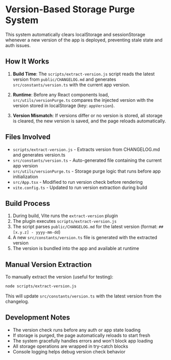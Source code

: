 
# Version-Based Storage Purge System

This system automatically clears localStorage and sessionStorage whenever a new version of the app is deployed, preventing stale state and auth issues.

## How It Works

1. **Build Time**: The `scripts/extract-version.js` script reads the latest version from `public/CHANGELOG.md` and generates `src/constants/version.ts` with the current app version.

2. **Runtime**: Before any React components load, `src/utils/versionPurge.ts` compares the injected version with the version stored in localStorage (key: `appVersion`).

3. **Version Mismatch**: If versions differ or no version is stored, all storage is cleared, the new version is saved, and the page reloads automatically.

## Files Involved

- `scripts/extract-version.js` - Extracts version from CHANGELOG.md and generates version.ts
- `src/constants/version.ts` - Auto-generated file containing the current app version
- `src/utils/versionPurge.ts` - Storage purge logic that runs before app initialization
- `src/App.tsx` - Modified to run version check before rendering
- `vite.config.ts` - Updated to run version extraction during build

## Build Process

1. During build, Vite runs the `extract-version` plugin
2. The plugin executes `scripts/extract-version.js`
3. The script parses `public/CHANGELOG.md` for the latest version (format: `## [x.y.z] - yyyy-mm-dd`)
4. A new `src/constants/version.ts` file is generated with the extracted version
5. The version is bundled into the app and available at runtime

## Manual Version Extraction

To manually extract the version (useful for testing):

```bash
node scripts/extract-version.js
```

This will update `src/constants/version.ts` with the latest version from the changelog.

## Development Notes

- The version check runs before any auth or app state loading
- If storage is purged, the page automatically reloads to start fresh
- The system gracefully handles errors and won't block app loading
- All storage operations are wrapped in try-catch blocks
- Console logging helps debug version check behavior
